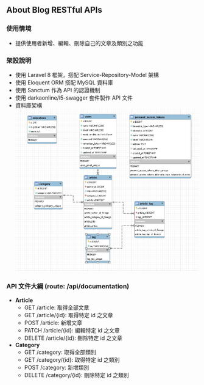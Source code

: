## About Blog RESTful APIs

### 使用情境

- 提供使用者新增、編輯、刪除自己的文章及類別之功能

### 架設說明

- 使用 Laravel 8 框架，搭配 Service-Repository-Model 架構
- 使用 Eloquent ORM 搭配 MySQL 資料庫
- 使用 Sanctum 作為 API 的認證機制
- 使用 darkaonline/l5-swagger 套件製作 API 文件
- 資料庫架構 ![blog_Laravel](./blog_laravel.jpg)

### API 文件大綱 (route: /api/documentation)

- **Article**
    - GET /article: 取得全部文章
    - GET /article/{id}: 取得特定 id 之文章
    - POST /article: 新增文章
    - PATCH /article/{id}: 編輯特定 id 之文章
    - DELETE /article/{id}: 刪除特定 id 之文章
- **Category**
    - GET /category: 取得全部類別
    - GET /category/{id}: 取得特定 id 之類別
    - POST /category: 新增類別
    - DELETE /category/{id}: 刪除特定 id 之類別
